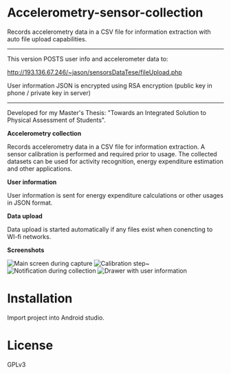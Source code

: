 # Accelerometry-sensor-collection 
Records accelerometry data in a CSV file for information extraction with auto file upload capabilities.

********************************************************************************
This version POSTS user info and accelerometer data to:

http://193.136.67.246/~jason/sensorsDataTese/fileUpload.php

User information JSON is encrypted using RSA encryption (public key in phone / private key in server)
********************************************************************************

Developed for my Master's Thesis: "Towards an Integrated Solution to Physical Assessment of Students".

**Accelerometry collection**

Records accelerometry data in a CSV file for information extraction.
A sensor calibration is performed and required prior to usage.
The collected datasets can be used for activity recognition, energy expenditure estimation and other applications.

**User information**

User information is sent for energy expenditure calculations or other usages in JSON format.

**Data upload**

Data upload is started automatically if any files exist when conencting to WI-fi networks.

**Screenshots**

![Main screen during capture](http://i.imgur.com/8cZfNOm.png)
![Calibration step](http://i.imgur.com/kqGWti2.png)~
![Notification during collection](http://i.imgur.com/cjlz3v5.png)
![Drawer with user information](http://i.imgur.com/lyNWfFv.png)

# Installation
Import project into Android studio.

# License
GPLv3
